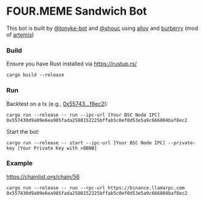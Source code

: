 # FOUR.MEME Sandwich Bot

This bot is built by [@tonyke-bot](https://github.com/tonyke-bot) and [@shouc](https://github.com/shouc) using [alloy](https://github.com/alloy-rs/alloy) and [burberry](https://github.com/tonyke-bot/burberry) (mod of [artemis](https://github.com/paradigmxyz/artemis)) 

### Build
Ensure you have Rust installed via https://rustup.rs/
```
cargo build --release
```

### Run
Backtest on a tx (e.g., [0x55743...f8ec2](https://bscscan.com/tx/0x557430d9a09e6ea985fada2588152225bffab5c0ef0d53e5a9c666804baf8ec2)):
```
cargo run --release -- run --ipc-url [Your BSC Node IPC] 0x557430d9a09e6ea985fada2588152225bffab5c0ef0d53e5a9c666804baf8ec2
```

Start the bot:

```
cargo run --release -- start --ipc-url [Your BSC Node IPC] --private-key [Your Private Key with >8BNB]
```

### Example

https://chainlist.org/chain/56

```
cargo run --release -- run --rpc-url https://binance.llamarpc.com 0x557430d9a09e6ea985fada2588152225bffab5c0ef0d53e5a9c666804baf8ec2
```
